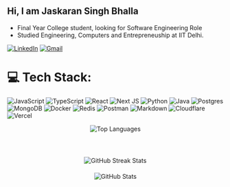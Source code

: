 ## Hi, I am Jaskaran Singh Bhalla

- Final Year College student, looking for Software Engineering Role
- Studied Engineering, Computers and Entrepreneuship at IIT Delhi.

<!-- Links -->

[![LinkedIn](https://img.shields.io/badge/LinkedIn-%230077B5.svg?style=for-the-badge&logo=linkedin&logoColor=white)](https://www.linkedin.com/in/jaskaransinghbhalla/)
[![Gmail](https://img.shields.io/badge/Gmail-D14836?style=for-the-badge&logo=gmail&logoColor=white)](mailto:jaskaransinghbhalla.iitd@gmail.com)

# 💻 Tech Stack:

![JavaScript](https://img.shields.io/badge/javascript-%23323330.svg?style=for-the-badge&logo=javascript&logoColor=%23F7DF1E)
![TypeScript](https://img.shields.io/badge/typescript-%23007ACC.svg?style=for-the-badge&logo=typescript&logoColor=white)
![React](https://img.shields.io/badge/react-%2320232a.svg?style=for-the-badge&logo=react&logoColor=%2361DAFB)
![Next JS](https://img.shields.io/badge/Next-black?style=for-the-badge&logo=next.js&logoColor=white)
![Python](https://img.shields.io/badge/python-3670A0?style=for-the-badge&logo=python&logoColor=ffdd54)
![Java](https://img.shields.io/badge/java-%23ED8B00.svg?style=for-the-badge&logo=java&logoColor=white)
![Postgres](https://img.shields.io/badge/postgres-%23316192.svg?style=for-the-badge&logo=postgresql&logoColor=white)
![MongoDB](https://img.shields.io/badge/MongoDB-%234ea94b.svg?style=for-the-badge&logo=mongodb&logoColor=white)
![Docker](https://img.shields.io/badge/docker-%230db7ed.svg?style=for-the-badge&logo=docker&logoColor=white)
![Redis](https://img.shields.io/badge/redis-%23DD0031.svg?style=for-the-badge&logo=redis&logoColor=white)
![Postman](https://img.shields.io/badge/Postman-FF6C37?style=for-the-badge&logo=postman&logoColor=white)
![Markdown](https://img.shields.io/badge/markdown-%23000000.svg?style=for-the-badge&logo=markdown&logoColor=white)
![Cloudflare](https://img.shields.io/badge/Cloudflare-F38020?style=for-the-badge&logo=Cloudflare&logoColor=white)
![Vercel](https://img.shields.io/badge/vercel-%23000000.svg?style=for-the-badge&logo=vercel&logoColor=white)



<div style="display: flex; flex-direction: column; align-items: center; gap: 20px;">
  <img src="https://github-readme-stats.vercel.app/api/top-langs/?username=jaskaransinghbhalla&theme=dark&hide_border=false&layout=compact&card_width=1000px" alt="Top Languages"/>
  <br>
  <img src="https://github-readme-streak-stats.herokuapp.com/?user=jaskaransinghbhalla&theme=dark&hide_border=false&card_width=300px" alt="GitHub Streak Stats"/>
  <img src="https://github-readme-stats.vercel.app/api?username=jaskaransinghbhalla&theme=dark&show_icons=false&hide_border=false&count_private=true&card_width=300px" alt="GitHub Stats"/>
</div>
